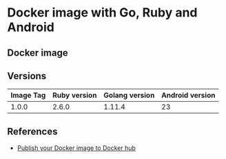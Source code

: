 # Docker image with Go, Ruby and Android

## Docker image

## Versions

| Image Tag | Ruby version | Golang version | Android version |
|-----------|--------------|----------------|-----------------|
| 1.0.0     | 2.6.0        | 1.11.4         | 23              |

## References

- [Publish your Docker image to Docker hub](https://hackernoon.com/publish-your-docker-image-to-docker-hub-10b826793faf)